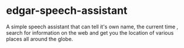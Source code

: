 # edgar-speech-assistant
A simple speech assistant that can tell it's own name, the current time , search for information on the web and get you the location of various places all around the globe.



